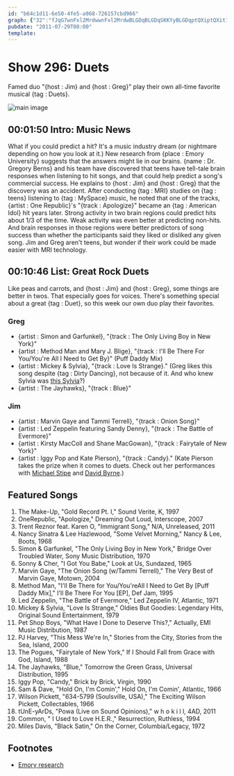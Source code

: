 ```yaml
---
id: "b64c1d11-6e50-4fe5-a968-726157cbd966"
graph: {"32":"fJqG7wnFxl2MrdwwnFxl2MrdwBLGDqBLGDqSKKYyBLGDqptQXiptQXit1pv5EYPvfptQXi","HY":"2Svhv5QallE9xtazk0fo1EAbNI2E7s1fY3t3ROUnqimleuEUTSsQyutzKEO32RCWysacU2JZrajojAUr"}
pubdate: "2011-07-29T00:00"
template: 
---
```






# Show 296: Duets

Famed duo "{host : Jim} and {host : Greg}" play their own all-time favorite musical {tag : Duets}.

![main image](https://static.soundopinions.org/images/2011/duets2.jpg)



## 00:01:50 Intro: Music News

What if you could predict a hit? It's a music industry dream (or nightmare depending on how you look at it.) New research from {place : Emory University} suggests that the answers might lie in our brains. {name : Dr. Gregory Berns} and his team have discovered that teens have tell-tale brain responses when listening to hit songs, and that could help predict a song's commercial success. He explains to {host : Jim} and {host : Greg} that the discovery was an accident. After conducting {tag : MRI} studies on {tag : teens} listening to {tag : MySpace} music, he noted that one of the tracks, {artist : One Republic}'s "{track : Apologize}" became an {tag : American Idol} hit years later. Strong activity in two brain regions could predict hits about 1/3 of the time. Weak activity was even better at predicting non-hits. And brain responses in those regions were better predictors of song success than whether the participants said they liked or disliked any given song. Jim and Greg aren't teens, but wonder if their work could be made easier with MRI technology.



## 00:10:46 List: Great Rock Duets

Like peas and carrots, and {host : Jim} and {host : Greg}, some things are better in twos. That especially goes for voices. There's something special about a great {tag : Duet}, so this week our own duo play their favorites.


### Greg

- {artist : Simon and Garfunkel}, "{track : The Only Living Boy in New York}"
- {artist : Method Man and Mary J. Blige}, "{track : I'll Be There For You/You're All I Need to Get By}" (Puff Daddy Mix)
- {artist : Mickey & Sylvia}, "{track : Love Is Strange}." (Greg likes this song despite {tag : Dirty Dancing}, not because of it. And who knew Sylvia was [this Sylvia](http://www.allmusic.com/artist/sylvia-robinson-p119454/biography)?)
- {artist : The Jayhawks}, "{track : Blue}"


### Jim

- {artist : Marvin Gaye and Tammi Terrell}, "{track : Onion Song}"
- {artist : Led Zeppelin featuring Sandy Denny}, "{track : The Battle of Evermore}"
- {artist : Kirsty MacColl and Shane MacGowan}, "{track : Fairytale of New York}"
- {artist : Iggy Pop and Kate Pierson}, "{track : Candy}." (Kate Pierson takes the prize when it comes to duets. Check out her performances with [Michael Stipe](http://www.youtube.com/watch?v=iCQ0vDAbF7s) and [David Byrne](http://www.youtube.com/watch?v=aDjvu-qCB1I).)



## Featured Songs

1. The Make-Up, "Gold Record Pt. I," Sound Verite, K, 1997
2. OneRepublic, "Apologize," Dreaming Out Loud, Interscope, 2007
3. Trent Reznor feat. Karen O, "Immigrant Song," N/A, Unreleased, 2011
4. Nancy Sinatra & Lee Hazlewood, "Some Velvet Morning," Nancy & Lee, Boots, 1968
5. Simon & Garfunkel, "The Only Living Boy in New York," Bridge Over Troubled Water, Sony Music Distribution, 1970
6. Sonny & Cher, "I Got You Babe," Look at Us, Sundazed, 1965
7. Marvin Gaye, "The Onion Song (w/Tammi Terrell)," The Very Best of Marvin Gaye, Motown, 2004
8. Method Man, "I'll Be There for You/You'reAll I Need to Get By [Puff Daddy Mix]," I'll Be There For You [EP], Def Jam, 1995
9. Led Zeppelin, "The Battle of Evermore," Led Zeppelin IV, Atlantic, 1971
10. Mickey & Sylvia, "Love Is Strange," Oldies But Goodies: Legendary Hits, Original Sound Entertainment, 1979
11. Pet Shop Boys, "What Have I Done to Deserve This?," Actually, EMI Music Distribution, 1987
12. PJ Harvey, "This Mess We're In," Stories from the City, Stories from the Sea, Island, 2000
13. The Pogues, "Fairytale of New York," If I Should Fall from Grace with God, Island, 1988
14. The Jayhawks, "Blue," Tomorrow the Green Grass, Universal Distribution, 1995
15. Iggy Pop, "Candy," Brick by Brick, Virgin, 1990
16. Sam & Dave, "Hold On, I'm Comin'," Hold On, I'm Comin', Atlantic, 1966
17. Wilson Pickett, "634-5799 (Soulsville, USA)," The Exciting Wilson Pickett, Collectables, 1966
18. tUnE-yArDs, "Powa (Live on Sound Opinions)," w h o k i l l, 4AD, 2011
19. Common, " I Used to Love H.E.R.," Resurrection, Ruthless, 1994
20. Miles Davis, "Black Satin," On the Corner, Columbia/Legacy, 1972



## Footnotes

- [Emory research](http://www.sciencedirect.com/science/article/pii/S1057740811000532)